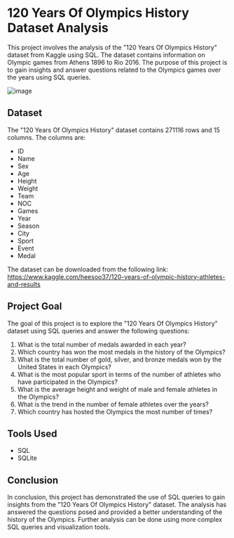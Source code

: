 

# 120 Years Of Olympics History Dataset Analysis

This project involves the analysis of the "120 Years Of Olympics History" dataset from Kaggle using SQL. The dataset contains information on Olympic games from Athens 1896 to Rio 2016. The purpose of this project is to gain insights and answer questions related to the Olympics games over the years using SQL queries.

![image](https://user-images.githubusercontent.com/131655075/234249918-b349604c-dcb8-4d1f-a893-3405573c28a0.png)

## Dataset

The "120 Years Of Olympics History" dataset contains 271116 rows and 15 columns. The columns are:

- ID
- Name
- Sex
- Age
- Height
- Weight
- Team
- NOC
- Games
- Year
- Season
- City
- Sport
- Event
- Medal

The dataset can be downloaded from the following link: https://www.kaggle.com/heesoo37/120-years-of-olympic-history-athletes-and-results

## Project Goal

The goal of this project is to explore the "120 Years Of Olympics History" dataset using SQL queries and answer the following questions:

1. What is the total number of medals awarded in each year?
2. Which country has won the most medals in the history of the Olympics?
3. What is the total number of gold, silver, and bronze medals won by the United States in each Olympics?
4. What is the most popular sport in terms of the number of athletes who have participated in the Olympics?
5. What is the average height and weight of male and female athletes in the Olympics?
6. What is the trend in the number of female athletes over the years?
7. Which country has hosted the Olympics the most number of times?

## Tools Used

- SQL
- SQLite

## Conclusion

In conclusion, this project has demonstrated the use of SQL queries to gain insights from the "120 Years Of Olympics History" dataset. The analysis has answered the questions posed and provided a better understanding of the history of the Olympics. Further analysis can be done using more complex SQL queries and visualization tools.
